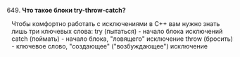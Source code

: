 649. **Что такое блоки try-throw-catch?**

Чтобы комфортно работать с исключениями в С++ вам нужно знать лишь три ключевых слова:
try (пытаться) - начало блока исключений
catch (поймать) - начало блока, "ловящего" исключение
throw (бросить) - ключевое слово, "создающее" ("возбуждающее") исключение

